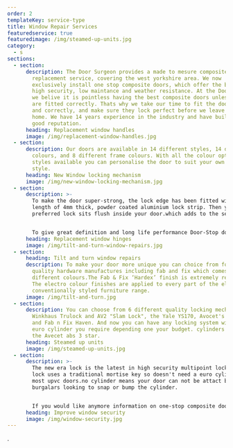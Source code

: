 ```yaml
---
order: 2
templateKey: service-type
title: Window Repair Services
featuredservice: true
featuredimage: /img/steamed-up-units.jpg
category:
  - s
sections:
  - section:
      description: The Door Surgeon provides a made to mesure composite door
        replacement service, covering the west yorkshire area. We now
        exclusively install one stop composite doors, which offer the best in
        high security, low maintance and weather resistance. At the Door Surgeon
        we belive it is pointless having the best composite doors unless they
        are fitted correctly. Thats why we take our time to fit the doors, level
        and correctly, and make sure they lock perfect before we leave your
        home. We have 14 years experience in the industry and have built up a
        good reputation.
      heading: Replacement window handles
      image: /img/replacement-window-handles.jpg
  - section:
      description: Our doors are available in 14 different styles, 14 different door
        colours, and 8 different frame colours. With all the colour options and
        styles available you can personalise the door to suit your own unique
        style.
      heading: New Window locking mechanism
      image: /img/new-window-locking-mechanism.jpg
  - section:
      description: >-
        To make the door super-strong, the lock edge has been fitted with a full
        length of 4mm thick, powder coated aluminium lock strip. Then your
        preferred lock sits flush inside your door.which adds to the security


        To give great definition and long life performance Door-Stop doors use glass reinforced plastic skins. That’s the same material used to make the hulls of boats! Which means no colour fading and no painting.The GRP skins give a textured finish to look like a traditional timber door but will not rot or worpe.
      heading: Replacement window hinges
      image: /img/tilt-and-turn-window-repairs.jpg
  - section:
      heading: Tilt and turn window repairs
      description: To make your door more unique you can choice from four different
        quality hardware manufactures including fab and fix which comes in 5
        different colours.The Fab & Fix ‘Hardex’ finish is extremely resilient.
        The electro colour finishes are applied to every part of the elegant and
        conventionally styled furniture range.
      image: /img/tilt-and-turn.jpg
  - section:
      description: You can choose from 6 different quality locking mechanisms the
        Winkhaus Trulock and AV2 "Slam Lock", the Yale YS170, Avocet's Affinity
        and Fab n Fix Haven. And now you can have any locking system with any
        euro cylinder you require depending one your budget. cylinders include
        the Avecet abs 3 star.
      heading: Steamed up units
      image: /img/steamed-up-units.jpg
  - section:
      description: >-
        The new era lock is the latest in high security multipoint locks.The
        lock uses a traditional mortise key so doesn't need a euro cylinder like
        most upvc doors.no cylinder means your door can not be attact by
        burgalars looking to snap or bump the cylinder.


        If you would like anymore information on one-stop composite door,or would like a free no obligation qoute please call
      heading: Improve window security
      image: /img/window-security.jpg
---
```

.